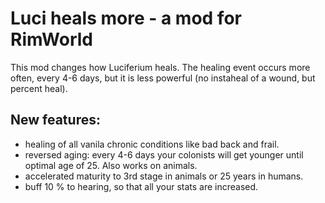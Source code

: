 # Luci heals more - a mod for RimWorld

This mod changes how Luciferium heals. 
The healing event occurs more often, every 4-6 days, but it is less powerful (no instaheal of a wound, but percent heal).

## New features: 
* healing of all vanila chronic conditions like bad back and frail.
* reversed aging: every 4-6 days your colonists will get younger until optimal age of 25. Also works on animals.
* accelerated maturity to 3rd stage in animals or 25 years in humans.
* buff 10 % to hearing, so that all your stats are increased. 

